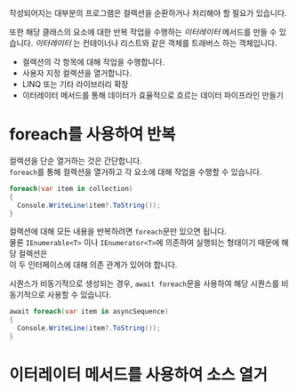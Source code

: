 작성되어지는 대부분의 프로그램은 컬렉션을 순환하거나 처리해야 할 필요가 있습니다.     

또한 해당 클래스의 요소에 대한 반복 작업을 수행하는 _이터레이터_ 메서드를 만들 수 있습니다. 
_이터레이터_ 는 컨테이너나 리스트와 같은 객체를 트래버스 하는 객체입니다.  

- 컬렉션의 각 항목에 대해 작업을 수행합니다.
- 사용자 지정 컬렉션을 열거합니다.
- LINQ 또는 기타 라이브러리 확장
- 이터레이터 메서드를 통해 데이터가 효율적으로 흐르는 데이터 파이프라인 만들기

# foreach를 사용하여 반복
컬렉션을 단순 열거하는 것은 간단합니다.    
`foreach`를 통해 컬렉션을 열거하고 각 요소에 대해 작업을 수행할 수 있습니다.   
```cs
foreach(var item in collection)
{
  Console.WriteLine(item?.ToString());
}
```
컬렉션에 대해 모든 내용을 반복하려면 `foreach`문만 있으면 됩니다.     
물론 `IEnumerable<T>` 이나 `IEnumerator<T>`에 의존하여 실행되는 형태이기 때문에 해당 컬렉션은      
이 두 인터페이스에 대해 의존 관계가 있어야 합니다.   

시퀀스가 비동기적으로 생성되는 경우, `await foreach`문을 사용하여 
해당 시퀀스를 비동기적으로 사용할 수 있습니다. 
```cs
await foreach(var item in asyncSequence)
{
  Console.WriteLine(item?.ToString());
}
```

# 이터레이터 메서드를 사용하여 소스 열거
